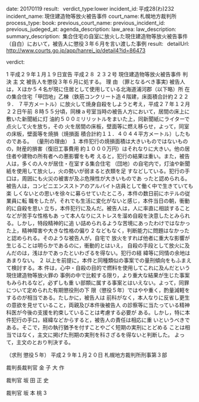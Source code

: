 
date: 20170119
result:  
verdict_type:lower
incident_id: 平成28(わ)232
incident_name: 現住建造物等放火被告事件
court_name: 札幌地方裁判所
process_type:
book: 
previous_court_name:
previous_incident_id:
previous_judeged_at:
agenda_description: 
law_area: 
law_description: 
summary_description:  集合住宅の自室に放火した現住建造物等放火被告事件（自白）において，被告人に懲役３年６月を言い渡した事例
result:  
detailUrl: http://www.courts.go.jp/app/hanrei_jp/detail4?id=86473

verdict:

 1 
平成２９年１月１９日宣告 
平成２８ ２３２号 現住建造物等放火被告事件 
判 決 
主 文 
被告人を懲役３年６月に処する。 
理 由 
（罪となるべき事実) 
被告人は，Ｘほか５４名が現に住居として使用している北海道浦河郡（以下略）所
在の集合住宅「甲団地」乙棟（鉄筋コンクリート造４階建，床面積合計約２２２９．
７平方メートル）に放火して焼身自殺をしようと考え，平成２７年１２月２２日午前
８時５５分頃，同棟ａ号室当時の被告人方において，居間の床上に敷いた新聞紙に灯
油約５００ミリリットルをまいた上，同新聞紙にライターで点火して火を放ち，その
火を居間の床板，壁面等に燃え移らせ，よって，同室の床板，壁面等を焼損（焼損面
積合計約１１．４０４４平方メートル）したものである。 
（量刑の理由） 
１ 本件犯行の焼損面積は大きいものではないものの，財産的損害（復旧工事費用
約１０００万円）はそれなりに大きい。他の居住者や建物の所有者への悪影響をも考
えると，犯行の結果は重い。また，被告人は，多くの人々が居住・在室する集合住宅
（団地）の自宅内で，灯油や新聞紙を使用して放火し，火の勢いが弱まると衣類を足
すなどしている。犯行の手口は，周囲にも火災の被害が及ぶ危険性が大きいものであ
ったと認められる。 
被告人は，コンビニエンスストアのアルバイト店員として働く中で生きていても楽
しくないとの思いを徐々に募らせていたところ，本件の数日前にホテルの従業員に転
職をしたが，それでも生活に変化がないと感じ，本件当日の朝，衝動的に自殺を思い
立ち，本件犯行に及んだ。被告人は，人に率直に相談することなどが苦手な性格もあ
って本人なりにストレスを溜め自殺を決意したとみられる。しかし，特段精神的に追
い詰められるような苦境にあったわけではなかった上，精神障害や大きな性格の偏り
 2 
などもなく，判断能力に問題はなかったと認められる。そのような被告人が，自宅で
放火をすれば他者に重大な影響が生じることは明らかであるのに，衝動的とはいえ，
自殺の手段として放火に及んだのは，浅はかであったといわざるを得ない。犯行の経
緯等に同情の余地はあまりない。 
２ 以上を前提に，本件と同種類似の事案での量刑傾向をもふまえて検討する。本
件は，心中・自殺の目的で燃料を使用してこれに及んだという現住建造物等放火罪の
事例の中で比較する限り，より重大な結果が生じた事案もみられるなど，必ずしも重
い部類に属する事案とはいえない。よって，同罪について定められた有期懲役刑の下
限（懲役５年）ではやや重く，酌量減軽をするのが相当である。たしかに，被告人は
前科がなく，本人なりに反省し更生の意欲を見せていること，両親及び本件後被告人
の診察等に当たっている精神科医が今後の支援を約束していることは考慮する必要が
ある。しかし，特に本件犯行の手口，経緯などからすると，被告人の責任は相応に重
いというべきである。そこで，刑の執行猶予を付すことやごく短期の実刑にとどめる
ことは相当ではなく，主文に掲げた刑期の実刑を科さざるを得ないと判断した。 
よって，主文のとおり判決する。 
 
（求刑 懲役５年） 
平成２９年１月２０日 
札幌地方裁判所刑事第３部 
 
裁判長裁判官    金 子 大 作 
 
 
裁判官    坂 田 正 史 
 
 
裁判官    坂 本  桃 
 3 
 

                    